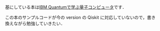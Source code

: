 基にしている本は[IBM Quantumで学ぶ量子コンピュータ](https://www.shuwasystem.co.jp/book/9784798062808.html)です．

この本のサンプルコードが今の version の Qiskit に対応していないので，書き換えながら勉強していきたい．